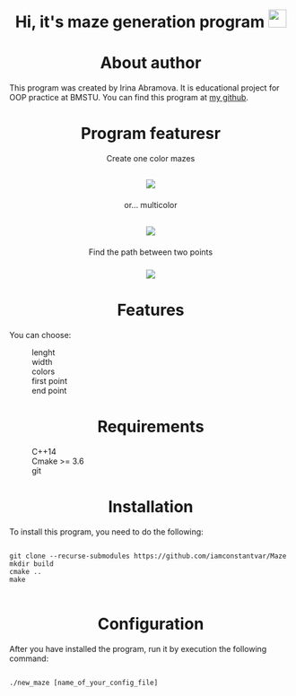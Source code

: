 <h1 align="center">Hi, it's maze generation program
<img src="https://github.com/blackcater/blackcater/raw/main/images/Hi.gif" height="32"/></h1>

<h1 align="center">About author</h1>
This program was created by Irina Abramova. It is educational project for OOP practice at BMSTU. You can find this program at
<a href="https://github.com/iamconstantvar/Maze">my github</a>.

<h1 align="center">Program featuresr</h1>
<p align="center">Create one color mazes</p>
<h2 align="center">
  
<img src="https://user-images.githubusercontent.com/119759200/205481320-66daa3a2-2e67-477a-aea9-ab1b70e0c6d5.png" /></h2>

<p align="center">or... multicolor</p>
<h2 align="center">
  
<img src="https://user-images.githubusercontent.com/119759200/205481536-b78b1c87-99fc-4a22-b480-b9aeea348f56.png" /></h2>

<p align="center">Find the path between two points</p>

<h3 align="center">
  
<img src="https://user-images.githubusercontent.com/119759200/205481660-ac3a3366-085b-4b7d-9063-66f2c7ff56ec.png" /></h3>


<h1 align="center">Features </h1>
You can choose:
<dl>
<dd>lenght</dd>
<dd>width</dd>
<dd>colors</dd>
<dd>first point</dd>
<dd>end point</dd>
</dl>
<h1 align="center">Requirements </h1>
<dl>
<dd>C++14 </dd>
<dd>Cmake >= 3.6</dd>
<dd>git</dd>
</dl>

<h1 align="center">Installation</h1>
To install this program, you need to do the following:
<pre>
<code>
git clone --recurse-submodules https://github.com/iamconstantvar/Maze
mkdir build
cmake ..
make
</code>
</pre>

<h1 align="center">Configuration</h1>
After you have installed the program, run it by execution the following command:
<pre>
<code>
./new_maze [name_of_your_config_file]
</code>
</pre>



